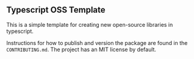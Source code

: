 Typescript OSS Template
------------------------------------------------------------

This is a simple template for creating new open-source libraries in typescript.

Instructions for how to publish and version the package are found in the `CONTRIBUTING.md`. The project has an MIT license by default.
